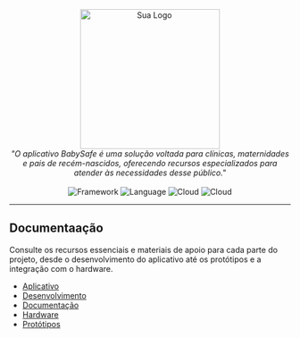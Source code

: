 <div align="center">
    <img src="https://github.com/user-attachments/assets/d58b6c82-e74b-40e3-99a5-e115656a481a" width="250" height="250" alt="Sua Logo">
    <br>
    <em>"O aplicativo BabySafe é uma solução voltada para clínicas, maternidades e pais de recém-nascidos, oferecendo recursos especializados para atender às necessidades desse público."</em>
    <br>
    <br>
    <img src="https://img.shields.io/badge/Framework-Flutter-blue?style=flat&logo=flutter&logoColor=white" alt="Framework">
    <img src="https://img.shields.io/badge/Language-Dart-0175C2?style=flat&logo=dart&logoColor=white" alt="Language">
    <img src="https://img.shields.io/badge/Cloud-Supabase-3ECF8E?style=flat&logo=supabase&logoColor=white" alt="Cloud">
    <img src="https://img.shields.io/badge/Cloud-Firebase-yellow?style=flat&logo=firebase&logoColor=black" alt="Cloud">
</div>

---
## Documentaação 

Consulte os recursos essenciais e materiais de apoio para cada parte do projeto, desde o desenvolvimento do aplicativo até os protótipos e a integração com o hardware.

- [Aplicativo](https://github.com/sktapn/HandOn_Advanced_AWL/tree/main/Aplicativo)
- [Desenvolvimento](https://github.com/sktapn/HandOn_Advanced_AWL/tree/main/Desenvolvimento)
- [Documentação](https://github.com/sktapn/HandOn_Advanced_AWL/tree/main/Documenta%C3%A7%C3%A3o)
- [Hardware](https://github.com/sktapn/HandOn_Advanced_AWL/tree/main/Hardware)
- [Protótipos](https://github.com/sktapn/HandOn_Advanced_AWL/tree/main/Prot%C3%B3tipos)
